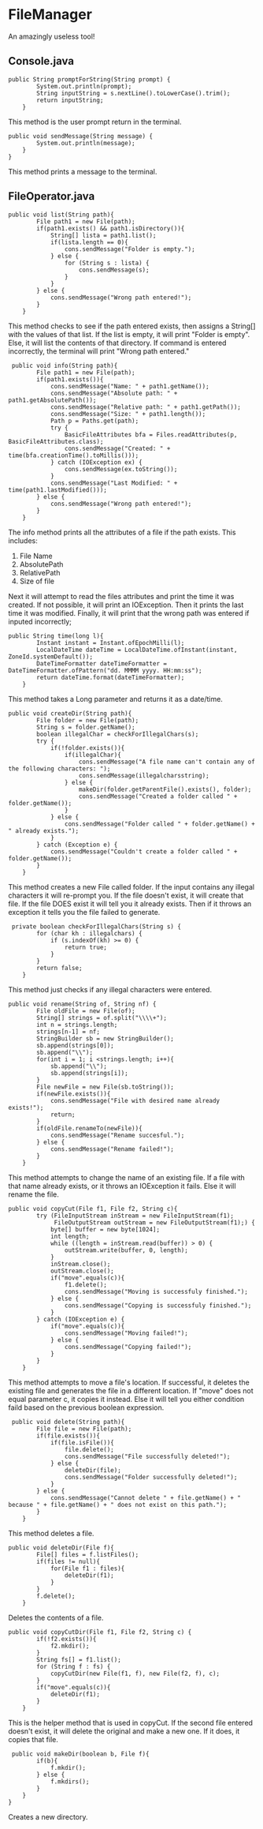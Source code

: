 # FileManager

An amazingly useless tool!

## Console.java
```
public String promptForString(String prompt) {
        System.out.println(prompt);
        String inputString = s.nextLine().toLowerCase().trim();
        return inputString;
    }
```
This method is the user prompt return in the terminal.

```
public void sendMessage(String message) {
        System.out.println(message);
    }
}
```

This method prints a message to the terminal.

## FileOperator.java

```
public void list(String path){
        File path1 = new File(path);
        if(path1.exists() && path1.isDirectory()){
            String[] lista = path1.list();
            if(lista.length == 0){
                cons.sendMessage("Folder is empty.");
            } else {
                for (String s : lista) {
                    cons.sendMessage(s);
                }
            }
        } else {
            cons.sendMessage("Wrong path entered!");
        }
    }
```
This method checks to see if the path entered exists, then assigns a String[] with the values of that list.
If the list is empty, it will print "Folder is empty".
Else, it will list the contents of that directory.
If command is entered incorrectly, the terminal will print "Wrong path entered."

```
 public void info(String path){
        File path1 = new File(path);
        if(path1.exists()){
            cons.sendMessage("Name: " + path1.getName());
            cons.sendMessage("Absolute path: " + path1.getAbsolutePath());
            cons.sendMessage("Relative path: " + path1.getPath());
            cons.sendMessage("Size: " + path1.length());
            Path p = Paths.get(path);
            try {
                BasicFileAttributes bfa = Files.readAttributes(p, BasicFileAttributes.class);
                cons.sendMessage("Created: " + time(bfa.creationTime().toMillis()));
            } catch (IOException ex) {
                cons.sendMessage(ex.toString());
            }
            cons.sendMessage("Last Modified: " + time(path1.lastModified()));
        } else {
            cons.sendMessage("Wrong path entered!");
        }
    }
```
The info method prints all the attributes of a file if the path exists.
This includes:
1. File Name
2. AbsolutePath
3. RelativePath
4. Size of file

Next it will attempt to read the files attributes and print the time it was created.
If not possible, it will print an IOException.
Then it prints the last time it was modified.
Finally, it will print that the wrong path was entered if inputed incorrectly;

```
public String time(long l){
        Instant instant = Instant.ofEpochMilli(l);
        LocalDateTime dateTime = LocalDateTime.ofInstant(instant, ZoneId.systemDefault());
        DateTimeFormatter dateTimeFormatter = DateTimeFormatter.ofPattern("dd. MMMM yyyy. HH:mm:ss");
        return dateTime.format(dateTimeFormatter);
    }
```
This method takes a  Long parameter and returns it as a date/time.

```
public void createDir(String path){
        File folder = new File(path);
        String s = folder.getName();
        boolean illegalChar = checkForIllegalChars(s);
        try {
            if(!folder.exists()){
                if(illegalChar){
                    cons.sendMessage("A file name can't contain any of the following characters: ");
                    cons.sendMessage(illegalcharsstring);
                } else {
                    makeDir(folder.getParentFile().exists(), folder);
                    cons.sendMessage("Created a folder called " + folder.getName());
                }
            } else {
                cons.sendMessage("Folder called " + folder.getName() + " already exists.");
            }
        } catch (Exception e) {
            cons.sendMessage("Couldn't create a folder called " + folder.getName());
        }
    }
```
This method creates a new File called folder.
If the input contains any illegal characters it will re-prompt you.
If the file doesn't exist, it will create that file.
If the file DOES exist it will tell you it already exists.
Then if it throws an exception it tells you the file failed to generate.

```
 private boolean checkForIllegalChars(String s) {
        for (char kh : illegalchars) {
            if (s.indexOf(kh) >= 0) {
                return true;
            }
        }
        return false;
    }
```
This method just checks if any illegal characters were entered.
```
public void rename(String of, String nf) {
        File oldFile = new File(of);
        String[] strings = of.split("\\\\+");
        int n = strings.length;
        strings[n-1] = nf;
        StringBuilder sb = new StringBuilder();
        sb.append(strings[0]);
        sb.append("\\");
        for(int i = 1; i <strings.length; i++){
            sb.append("\\");
            sb.append(strings[i]);
        }
        File newFile = new File(sb.toString());
        if(newFile.exists()){
            cons.sendMessage("File with desired name already exists!");
            return;
        }
        if(oldFile.renameTo(newFile)){
            cons.sendMessage("Rename succesful.");
        } else {
            cons.sendMessage("Rename failed!");
        }
    }
```
This method attempts to change the name of an existing file.
If a file with that name already exists, or it throws an IOException it fails.
Else it will rename the file.

```
public void copyCut(File f1, File f2, String c){
        try (FileInputStream inStream = new FileInputStream(f1);
             FileOutputStream outStream = new FileOutputStream(f1);) {
            byte[] buffer = new byte[1024];
            int length;
            while ((length = inStream.read(buffer)) > 0) {
                outStream.write(buffer, 0, length);
            }
            inStream.close();
            outStream.close();
            if("move".equals(c)){
                f1.delete();
                cons.sendMessage("Moving is successfuly finished.");
            } else {
                cons.sendMessage("Copying is successfuly finished.");
            }
        } catch (IOException e) {
            if("move".equals(c)){
                cons.sendMessage("Moving failed!");
            } else {
                cons.sendMessage("Copying failed!");
            }
        }
    }
```
This method attempts to move a file's location.
If successful, it deletes the existing file and generates the file in a different location.
If "move" does not equal parameter c, it copies it instead.
Else it will tell you either condition faild based on the previous boolean expression.

```
 public void delete(String path){
        File file = new File(path);
        if(file.exists()){
            if(file.isFile()){
                file.delete();
                cons.sendMessage("File successfully deleted!");
            } else {
                deleteDir(file);
                cons.sendMessage("Folder successfully deleted!");
            }
        } else {
            cons.sendMessage("Cannot delete " + file.getName() + " because " + file.getName() + " does not exist on this path.");
        }
    }
```
This method deletes a file.

```
public void deleteDir(File f){
        File[] files = f.listFiles();
        if(files != null){
            for(File f1 : files){
                deleteDir(f1);
            }
        }
        f.delete();
    }
```
Deletes the contents of a file.

```
public void copyCutDir(File f1, File f2, String c) {
        if(!f2.exists()){
            f2.mkdir();
        }
        String fs[] = f1.list();
        for (String f : fs) {
            copyCutDir(new File(f1, f), new File(f2, f), c);
        }
        if("move".equals(c)){
            deleteDir(f1);
        }
    }
```
This is the helper method that is used in copyCut.
If the second file entered doesn't exist, it will delete the original and make a new one.
If it does, it copies that file.

```
 public void makeDir(boolean b, File f){
        if(b){
            f.mkdir();
        } else {
            f.mkdirs();
        }
    }
}
```
Creates a new directory.